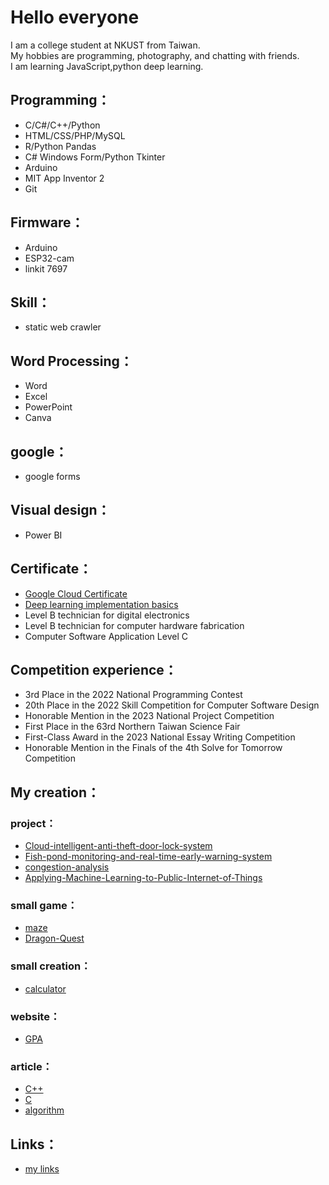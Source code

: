 # Hello everyone
I am a college student at NKUST from Taiwan.  
My hobbies are programming, photography, and chatting with friends.  
I am learning JavaScript,python deep learning.
## Programming：
- C/C#/C++/Python
- HTML/CSS/PHP/MySQL
- R/Python Pandas
- C# Windows Form/Python Tkinter
- Arduino
- MIT App Inventor 2
- Git
## Firmware：
- Arduino
- ESP32-cam
- linkit 7697
## Skill：
- static web crawler
## Word Processing：
- Word
- Excel
- PowerPoint
- Canva
## google：
- google forms
## Visual design：
- Power BI
## Certificate：
- [Google Cloud Certificate](https://partner.cloudskillsboost.google/public_profiles/dbc19dbb-8cce-44c3-8e39-60a41ee9b27f)
- [Deep learning implementation basics](https://edocr.com/v/ykygjo0z/xixa3333/i2024)
- Level B technician for digital electronics
- Level B technician for computer hardware fabrication
- Computer Software Application Level C
## Competition experience：
- 3rd Place in the 2022 National Programming Contest
- 20th Place in the 2022 Skill Competition for Computer Software Design
- Honorable Mention in the 2023 National Project Competition
- First Place in the 63rd Northern Taiwan Science Fair
- First-Class Award in the 2023 National Essay Writing Competition
- Honorable Mention in the Finals of the 4th Solve for Tomorrow Competition
## My creation：
### project：
- [Cloud-intelligent-anti-theft-door-lock-system ](https://github.com/xixa3333/Cloud-intelligent-anti-theft-door-lock-system)
- [Fish-pond-monitoring-and-real-time-early-warning-system](https://github.com/xixa3333/Fish-pond-monitoring-and-real-time-early-warning-system)
- [congestion-analysis](https://github.com/xixa3333/congestion-analysis)
- [Applying-Machine-Learning-to-Public-Internet-of-Things](https://github.com/xixa3333/Applying-Machine-Learning-to-Public-Internet-of-Things)
### small game：
- [maze](https://github.com/xixa3333/maze)
- [Dragon-Quest](https://github.com/xixa3333/Dragon-Quest)
### small creation：
- [calculator](https://github.com/xixa3333/calculator)
### website：
- [GPA](https://github.com/xixa3333/GPA-website)
### article：
- [C++](https://github.com/xixa3333/C-Plus-Plus-Textbook/blob/main/%E7%9B%AE%E9%8C%84.md)
- [C](https://github.com/xixa3333/C-Textbook/blob/main/%E7%9B%AE%E9%8C%84.md)
- [algorithm](https://github.com/xixa3333/algorithm/blob/main/%E7%9B%AE%E9%8C%84.md)
## Links：
- [my links](https://bento.me/xixa3333)

